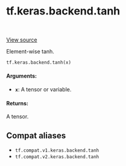 <div itemscope itemtype="http://developers.google.com/ReferenceObject">
<meta itemprop="name" content="tf.keras.backend.tanh" />
<meta itemprop="path" content="Stable" />
</div>

# tf.keras.backend.tanh

<!-- Insert buttons and diff -->

<table class="tfo-notebook-buttons tfo-api" align="left">
</table>

<a target="_blank" href="/code/stable/tensorflow/python/keras/backend.py">View source</a>



Element-wise tanh.

``` python
tf.keras.backend.tanh(x)
```



<!-- Placeholder for "Used in" -->


#### Arguments:


* <b>`x`</b>: A tensor or variable.


#### Returns:

A tensor.


## Compat aliases

* `tf.compat.v1.keras.backend.tanh`
* `tf.compat.v2.keras.backend.tanh`

